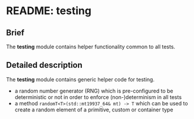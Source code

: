 # README: testing

## Brief

The **testing** module contains helper functionality common to all tests.

## Detailed description

The **testing** module contains generic helper code for testing.
* a random number generator (RNG) which is pre-configured to be deterministic or not in order to enforce (non-)determinism in all tests
* a method `randomT<T>(std::mt19937_64& mt) -> T` which can be used to create a random element of a primitive, custom or container type
